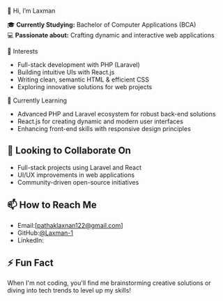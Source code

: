  👋 Hi, I’m Laxman  

🎓 **Currently Studying:** Bachelor of Computer Applications (BCA)  
💻 **Passionate about:** Crafting dynamic and interactive web applications  

👀 Interests  

- Full-stack development with PHP (Laravel)  
- Building intuitive UIs with React.js  
- Writing clean, semantic HTML & efficient CSS  
- Exploring innovative solutions for web projects  


🌱 Currently Learning  

- Advanced PHP and Laravel ecosystem for robust back-end solutions  
- React.js for creating dynamic and modern user interfaces  
- Enhancing front-end skills with responsive design principles  

## 💞️ Looking to Collaborate On  

- Full-stack projects using Laravel and React  
- UI/UX improvements in web applications  
- Community-driven open-source initiatives  

## 📫 How to Reach Me  

- Email:[pathaklaxnan122@gmail.com]  
- GitHub:[@Laxman-1](https://github.com/Laxman-1)  
- LinkedIn:[](#)  


## ⚡ Fun Fact  
When I'm not coding, you'll find me brainstorming creative solutions or diving into tech trends to level up my skills!  
